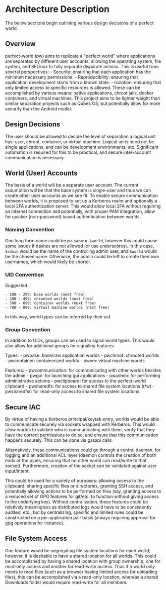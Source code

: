 # Architecture Description

The below sections begin outlining various design decisions of a perfect world.

## Overview

perfect-world (pw) aims to replicate a "perfect world" where applications are
separated by different user accounts, allowing the operating system, file
system, and SELinux to fully separate disparate actions. This is useful from
several perspectives:
    - Security: ensuring that each application has the minimum necessary
        permissions.
    - Reproducibility: ensuring that application development starts from a
        known state.
    - Isolation: ensuring that only limited access to specific resources is
        allowed.
These can be accomplished by various means: native applications, chroot jails,
docker containers, and virtual machines. This project aims to be lighter weight
than similar separation projects such as Qubes OS, but potentially allow for
more security than the Android model.


## Design Decisions

The user should be allowed to decide the level of separation a logical unit
has: user, chroot, container, or virtual machine. Logical units need not be
single applications, and can be development environments, etc. Significant
automation is required for this to be practical, and secure inter-account
communication is necessary.


## World (User) Accounts

The basis of a world will be a separate user account. The current assumption
will be that the base system is single-user and thus we can create other user
accounts as we see fit. To enable secure communication between worlds, it is
proposed to set up a Kerberos realm and optionally a local 2FA authentication
server. This would allow local 2FA without requiring an internet connection
and potentially, with proper PAM integration, allow for quicker (non-password)
based authentication between worlds.

### Naming Convention

One long form name could be `pw-$admin-$world`, however this could cause some
issues if dashes are not allowed (or use underscores). In this case, `$admin`
would be the name of the controlling admin user, and `$world` would be the
chosen name. Otherwise, the admin could be left to create their own usernames,
which would likely be shorter.

### UID Convention

Suggested:

    - 100 - 299: base worlds (next free)
    - 300 - 499: chrooted worlds (next free)
    - 500 - 699: container worlds (next free)
    - 700 - 899: virtual machine worlds (next free)

In this way, world types can be inferred by their uid.

### Group Convention

In addition to UIDs, groups can be used to signal world types. This would also
allow for additional groups for signaling features:

Types:
    - pwbase: base/raw application worlds
    - pwchroot: chrooted worlds
    - pwcontainer: containerized worlds
    - pwvm: virtual machine worlds

Features:
    - pwcommunication: for communicating with other worlds besides the admin
    - pwgui: for launching gui applications
    - pwadmin: for performing administrative actions
    - pwclipboard: for access to the perfect-world clipboard
    - pwsharedfs: for access to shared file system locations (r/w)
    - pwsharedfsr: for read-only access to shared file system locations


## Secure IAC

By virtue of having a Kerberos principal/keytab entry, worlds would be able to
communicate securely via sockets wrapped with Kerberos. This would allow worlds
to validate who is communicating with them, verify that they have the correct
permissions to do so, and ensure that this communication happens securely. This
can be done via gssapi calls.

Alternatively, these communications could go through a central daemon, for
logging and an additional ACL layer (daemon controls the creation of both
ends of the pipes, ensuring that no other world can read/write to that socket).
Furthermore, creation of the socket can be validated against user input/intent.

This could be used for a variety of purposes: allowing access to the clipboard,
sharing specific files or directories, granting SSH access, and potentially
allowing actions to be performed on files (say, granting access to a reduced
set of GPG features for git/etc. to function without giving access to the
underlying key). Without centralization, these features could be relatively
meaningless as distributed logs would have to be consistently audited, etc.,
but by centralizing, specific and limited rules could be constructed on a
per-application pair basis (always requiring approval for gpg operations for
instance).

## File System Access

One feature would be segregating file system locations for each world; however,
it is desirable to have a shared location for all worlds. This could be
accomplished by having a shared location with group ownership; one for
read-only access and another for read-write access. Thus if a world only needs
to read files (such as a browser having limited access for uploading files),
this can be accomplished via a read-only location, whereas a shared
Downloads folder would require read-write for all members.
